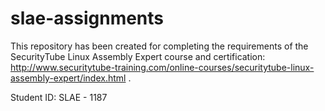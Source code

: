 # slae-assignments
This repository has been created for completing the requirements of the SecurityTube Linux Assembly Expert course and certification: http://www.securitytube-training.com/online-courses/securitytube-linux-assembly-expert/index.html .

Student ID: SLAE - 1187

